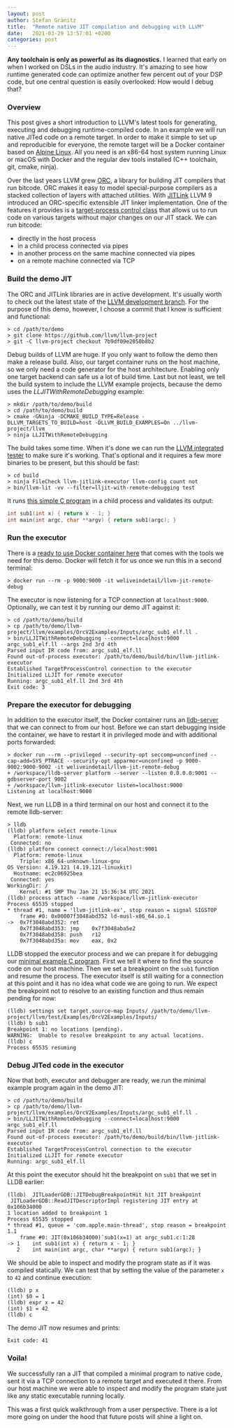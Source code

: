 ```yaml
---
layout: post
author: Stefan Gränitz
title:  "Remote native JIT compilation and debugging with LLVM"
date:   2021-03-29 13:57:01 +0200
categories: post
---
```


**Any toolchain is only as powerful as its diagnostics.** I learned that early on when I worked on DSLs in the audio industry. It's amazing to see how runtime generated code can optimize another few percent out of your DSP code, but one central question is easily overlooked: How would I debug that?

### Overview

This post gives a short introduction to LLVM's latest tools for generating, executing and debugging runtime-compiled code. In an example we will run native JITed code on a remote target. In order to make it simple to set up and reproducible for everyone, the remote target will be a Docker container based on [Alpine Linux](https://hub.docker.com/r/amd64/alpine/). All you need is an x86-64 host system running Linux or macOS with Docker and the regular dev tools installed (C++ toolchain, git, cmake, ninja).

Over the last years LLVM grew [ORC](https://llvm.org/docs/ORCv2.html), a library for building JIT compilers that run bitcode. ORC makes it easy to model special-purpose compilers as a stacked collection of layers with attached utilities. With [JITLink](https://llvm.org/docs/JITLink.html) LLVM 9 introduced an ORC-specific extensible JIT linker implementation. One of the features it provides is a [target-process control class](https://github.com/llvm/llvm-project/blob/main/llvm/include/llvm/ExecutionEngine/Orc/TargetProcessControl.h) that allows us to run code on various targets without major changes on our JIT stack. We can run bitcode:

* directly in the host process
* in a child process connected via pipes
* in another process on the same machine connected via pipes
* on a remote machine connected via TCP

### Build the demo JIT

The ORC and JITLink libraries are in active development. It's usually worth to check out the latest state of the [LLVM development branch](https://github.com/llvm/llvm-project/tree/main). For the purpose of this demo, however, I choose a commit that I know is sufficient and functional:
```terminal1
> cd /path/to/demo
> git clone https://github.com/llvm/llvm-project
> git -C llvm-project checkout 7b9df09e2050b8b2
```

Debug builds of LLVM are huge. If you only want to follow the demo then make a release build. Also, our target container runs on the host machine, so we only need a code generator for the host architecture. Enabling only one target backend can safe us a lot of build time. Last but not least, we tell the build system to include the LLVM example projects, because the demo uses the *LLJITWithRemoteDebugging* example:
```terminal1
> mkdir /path/to/demo/build
> cd /path/to/demo/build
> cmake -GNinja -DCMAKE_BUILD_TYPE=Release -DLLVM_TARGETS_TO_BUILD=host -DLLVM_BUILD_EXAMPLES=On ../llvm-project/llvm
> ninja LLJITWithRemoteDebugging
```

The build takes some time. When it's done we can run the [LLVM integrated tester](https://llvm.org/docs/CommandGuide/lit.html) to make sure it's working. That's optional and it requires a few more binaries to be present, but this should be fast:
```terminal1
> cd build
> ninja FileCheck llvm-jitlink-executor llvm-config count not
> bin/llvm-lit -vv --filter=lljit-with-remote-debugging test
```

It runs [this simple C program](https://github.com/llvm/llvm-project/blob/7b9df09e2050b8b2/llvm/test/Examples/OrcV2Examples/Inputs/argc_sub1.c) in a child process and validates its output:
```c
int sub1(int x) { return x - 1; }
int main(int argc, char **argv) { return sub1(argc); }
```

### Run the executor

There is a [ready to use Docker container here](https://hub.docker.com/r/weliveindetail/llvm-jit-remote-debug) that comes with the tools we need for this demo. Docker will fetch it for us once we run this in a second terminal:
```terminal2
> docker run --rm -p 9000:9000 -it weliveindetail/llvm-jit-remote-debug
```

The executor is now listening for a TCP connection at `localhost:9000`. Optionally, we can test it by running our demo JIT against it:
```terminal1
> cd /path/to/demo/build
> cp /path/to/demo/llvm-project/llvm/examples/OrcV2Examples/Inputs/argc_sub1_elf.ll .
> bin/LLJITWithRemoteDebugging --connect=localhost:9000 argc_sub1_elf.ll --args 2nd 3rd 4th
Parsed input IR code from: argc_sub1_elf.ll
Found out-of-process executor: /path/to/demo/build/bin/llvm-jitlink-executor
Established TargetProcessControl connection to the executor
Initialized LLJIT for remote executor
Running: argc_sub1_elf.ll 2nd 3rd 4th
Exit code: 3
```

### Prepare the executor for debugging

In addition to the executor itself, the Docker container runs an [lldb-server](https://lldb.llvm.org/man/lldb-server.html) that we can connect to from our host. Before we can start debugging inside the container, we have to restart it in privileged mode and with additional ports forwarded:
```terminal2
> docker run --rm --privileged --security-opt seccomp=unconfined --cap-add=SYS_PTRACE --security-opt apparmor=unconfined -p 9000-9002:9000-9002 -it weliveindetail/llvm-jit-remote-debug
+ /workspace/lldb-server platform --server --listen 0.0.0.0:9001 --gdbserver-port 9002
+ /workspace/llvm-jitlink-executor listen=localhost:9000
Listening at localhost:9000
```

Next, we run LLDB in a third terminal on our host and connect it to the remote lldb-server:
```terminal3
> lldb
(lldb) platform select remote-linux
  Platform: remote-linux
 Connected: no
(lldb) platform connect connect://localhost:9001
  Platform: remote-linux
    Triple: x86_64-unknown-linux-gnu
OS Version: 4.19.121 (4.19.121-linuxkit)
  Hostname: ec2c06925bea
 Connected: yes
WorkingDir: /
    Kernel: #1 SMP Thu Jan 21 15:36:34 UTC 2021
(lldb) process attach --name /workspace/llvm-jitlink-executor
Process 65535 stopped
* thread #1, name = 'llvm-jitlink-ex', stop reason = signal SIGSTOP
    frame #0: 0x00007f3048abd352 ld-musl-x86_64.so.1
->  0x7f3048abd352: ret
    0x7f3048abd353: jmp    0x7f3048aba5e2
    0x7f3048abd358: push   r12
    0x7f3048abd35a: mov    eax, 0x2
```

LLDB stopped the executor process and we can prepare it for debugging our [minimal example C program](https://github.com/llvm/llvm-project/blob/7b9df09e2050b8b2/llvm/test/Examples/OrcV2Examples/Inputs/argc_sub1.c). First we tell it where to find the source code on our host machine. Then we set a breakpoint on the `sub1` function and resume the process. The executor itself is still waiting for a connection at this point and it has no idea what code we are going to run. We expect the breakpoint not to resolve to an existing function and thus remain pending for now:
```terminal3
(lldb) settings set target.source-map Inputs/ /path/to/demo/llvm-project/llvm/test/Examples/OrcV2Examples/Inputs/
(lldb) b sub1
Breakpoint 1: no locations (pending).
WARNING:  Unable to resolve breakpoint to any actual locations.
(lldb) c
Process 65535 resuming
```

### Debug JITed code in the executor

Now that both, executor and debugger are ready, we run the minimal example program again in the demo JIT:
```terminal1
> cd /path/to/demo/build
> cp /path/to/demo/llvm-project/llvm/examples/OrcV2Examples/Inputs/argc_sub1_elf.ll .
> bin/LLJITWithRemoteDebugging --connect=localhost:9000 argc_sub1_elf.ll
Parsed input IR code from: argc_sub1_elf.ll
Found out-of-process executor: /path/to/demo/build/bin/llvm-jitlink-executor
Established TargetProcessControl connection to the executor
Initialized LLJIT for remote executor
Running: argc_sub1_elf.ll
```

At this point the executor should hit the breakpoint on `sub1` that we set in LLDB earlier:
```terminal3
(lldb)  JITLoaderGDB::JITDebugBreakpointHit hit JIT breakpoint
 JITLoaderGDB::ReadJITDescriptorImpl registering JIT entry at 0x106b34000
1 location added to breakpoint 1
Process 65535 stopped
* thread #1, queue = 'com.apple.main-thread', stop reason = breakpoint 1.1
    frame #0: JIT(0x106b34000)`sub1(x=1) at argc_sub1.c:1:28
-> 1   	int sub1(int x) { return x - 1; }
   2   	int main(int argc, char **argv) { return sub1(argc); }
```

We should be able to inspect and modify the program state as if it was compiled statically. We can test that by setting the value of the parameter `x` to `42` and continue execution:
```terminal3
(lldb) p x
(int) $0 = 1
(lldb) expr x = 42
(int) $1 = 42
(lldb) c
```

The demo JIT now resumes and prints:
```terminal1
Exit code: 41
```

### Voila!

We successfully ran a JIT that compiled a minimal program to native code, sent it via a TCP connection to a remote target and executed it there. From our host machine we were able to inspect and modify the program state just like any static executable running locally.

This was a first quick walkthrough from a user perspective. There is a lot more going on under the hood that future posts will shine a light on.
